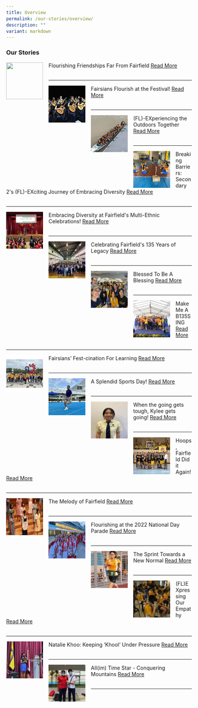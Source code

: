 ```yaml
---
title: Overview
permalink: /our-stories/overview/
description: ""
variant: markdown
---
```

### Our Stories
<img src="/images/Our%20Stories/2025/R0007876.jpg" style="width:100px;height:100px;margin-right:15px;" align="left">Flourishing Friendships Far From Fairfield [Read More](https://staging-lite.d2tm5g4gec1mxk.amplifyapp.com/flourishing-friendships-far-from-fairfield/)
<br><br>

***


<img src="/images/Our%20Stories/2025/2025_SYF.jpg" style="width:100px;height:100px;margin-right:15px;" align="left">Fairsians Flourish at the Festival! [Read More](https://fairfieldmethodistsec.moe.edu.sg/fairsians-flourish-at-the-festival/)
<br><br>

***

<img src="/images/Our%20Stories/2024/SEc_1_MF_FLEX.jpg" style="width:100px;height:100px;margin-right:15px;" align="left"> (FL)-EXperiencing the Outdoors Together [Read More](https://staging-lite.d2tm5g4gec1mxk.amplifyapp.com/flexperiencing-the-outdoors-together/)
 <br><br>

* * *

<img src="/images/Our%20Stories/2024/Sec_2_MF_FLEX.jpg" style="width:100px;height:100px;margin-right:15px;" align="left"> Breaking Barriers: Secondary 2's (FL)-EXciting Journey of Embracing Diversity [Read More](https://staging-lite.d2tm5g4gec1mxk.amplifyapp.com/breaking-barriers-secondary-2-flex/) <br><br>


* * *

<img src="/images/Our%20Stories/2024/MEC_Main_Feature_Photo.jpg" style="width:100px;height:100px;margin-right:15px;" align="left"> Embracing Diversity at Fairfield's Multi-Ethnic Celebrations! [Read More](https://staging-lite.d2tm5g4gec1mxk.amplifyapp.com/our-stories/2024-term-1/multi-ethnic-celebrations/) <br><br>


* * *


<img src="/images/Our Stories/2023/mf founders day.jpg" style="width:100px;height:100px;margin-right:15px;" align="left"> Celebrating Fairfield's 135 Years of Legacy 
 [Read More](https://staging.d1wp5xkpm2dbnc.amplifyapp.com/our-stories/2023-term-3/135-founders-day/) <br><br>


* * *
<img src="/images/Our Stories/2023/mf alumni.jpg" style="width:100px;height:100px;margin-right:15px;" align="left"> Blessed To Be A Blessing [Read More](https://staging.d1wp5xkpm2dbnc.amplifyapp.com/our-stories/2023-term-3/blessed-tobeablessing/) <br><br>


* * *
<img src="/images/Our Stories/2023/mf_carnival_photo.jpeg" style="width:100px;height:100px;margin-right:15px;" align="left"> Make Me A B135SING [Read More](https://staging.d1wp5xkpm2dbnc.amplifyapp.com/our-stories/2023-term-2/make-me-a-b13sing/) <br><br>


* * *
<img src="/images/Our Stories/2023/learning%20fest%20mf.jpg" style="width:100px;height:100px;margin-right:15px;" align="left"> Fairsians’ Fest-cination For Learning [Read More](https://staging.d1wp5xkpm2dbnc.amplifyapp.com/our-stories/2023-term-1/fairsian-fascination-for-learning/) <br><br>


* * *
<img src="/images/Our Stories/2023/sports_day_mf.jpg" style="width:100px;height:100px;margin-right:15px;" align="left"> A Splendid Sports Day!  [Read More](https://staging.d1wp5xkpm2dbnc.amplifyapp.com/our-stories/2023-term-1/splendid-sports-day/) <br><br>


* * *
<img src="/images/Our Stories/2023/MF_Kylee_Tan.jpeg" style="width:100px;height:100px;margin-right:15px;" align="left"> When the going gets tough, Kylee gets going! [Read More](https://staging.d1wp5xkpm2dbnc.amplifyapp.com/our-stories/2023-Term-1/when-the-going-gets-tough-kylee-gets-going/) <br><br>

* * *
<img src="/images/Hoops Fairfield.jpeg" style="width:100px;height:100px;margin-right:15px;" align="left"> Hoops, Fairfield Did it Again!  [Read More](https://staging.d1wp5xkpm2dbnc.amplifyapp.com/our-stories/2022-Term-4/Hoops-Fairfield-Did-it-Again/) <br><br>

* * *
<img src="/images/MF - The Melody of Fairfield.jpeg" style="width:100px;height:100px;margin-right:15px;" align="left"> The Melody of Fairfield  [Read More](https://staging.d1wp5xkpm2dbnc.amplifyapp.com/our-stories/2022-Term-4/The-Melody-of-Fairfield/) <br><br>

* * *
<img src="/images/NDP Main Feature Photo.jpeg" style="width:100px;height:100px;margin-right:15px;" align="left"> Flourishing at the 2022 National Day Parade  [Read More](https://staging.d1wp5xkpm2dbnc.amplifyapp.com/our-stories/2022-Term-3/Flourishing-2022NDP/) <br><br>

* * *


<img src="/images/hl1.png" style="width:100px;height:100px;margin-right:15px;" align="left"> The Sprint Towards a New Normal  [Read More](https://staging.d1wp5xkpm2dbnc.amplifyapp.com/our-stories/2022-Term-2/sprint/) <br><br>

* * *

<img src="/images/hl2.png" style="width:100px;height:100px;margin-right:15px;" align="left">  (FL)EXpressing Our Empathy [Read More](https://staging.d1wp5xkpm2dbnc.amplifyapp.com/our-stories/2022-Term-1/FLEXpressing-our-empathy/) <br><br>

* * *

<img src="/images/hl3.png" style="width:100px;height:100px;margin-right:15px;" align="left">  Natalie Khoo: Keeping ‘Khool’ Under Pressure [Read More](https://staging.d1wp5xkpm2dbnc.amplifyapp.com/our-stories/2022-Term-1/keeping-khool-under-pressure/) <br><br>

* * *

<img src="/images/hl4.png" style="width:100px;height:100px;margin-right:15px;" align="left"> All(im) Time Star - Conquering Mountains [Read More](https://staging.d1wp5xkpm2dbnc.amplifyapp.com/our-stories/2022-Term-1/conquering-mountains/) <br><br>

* * *